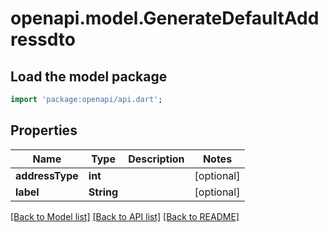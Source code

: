 # openapi.model.GenerateDefaultAddressdto

## Load the model package
```dart
import 'package:openapi/api.dart';
```

## Properties
Name | Type | Description | Notes
------------ | ------------- | ------------- | -------------
**addressType** | **int** |  | [optional] 
**label** | **String** |  | [optional] 

[[Back to Model list]](../README.md#documentation-for-models) [[Back to API list]](../README.md#documentation-for-api-endpoints) [[Back to README]](../README.md)


